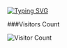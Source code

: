 [![Typing SVG](https://readme-typing-svg.demolab.com/?lines=Yugi+Hacker)](https://git.io/typing-svg)


###Visitors Count

![Visitor Count](https://profile-counter.glitch.me/YugiHacker/count.svg)
